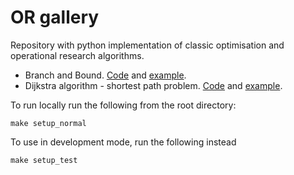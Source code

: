 # OR gallery

Repository with python implementation of classic optimisation and operational research algorithms.

- Branch and Bound. [Code](https://github.com/paulafernalia/or-gallery/blob/main/src/or_algorithms/branch_and_bound.py) and [example](https://github.com/paulafernalia/or-gallery/blob/main/notebooks/branch_and_bound.ipynb).
- Dijkstra algorithm - shortest path problem. [Code](https://github.com/paulafernalia/or-gallery/blob/main/src/or_algorithms/dijkstra.py) and [example](https://github.com/paulafernalia/or-gallery/blob/main/notebooks/dijkstra.ipynb).


To run locally run the following from the root directory:

```
make setup_normal
```

To use in development mode, run the following instead

```
make setup_test
```

